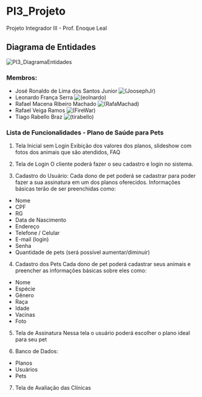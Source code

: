 # PI3_Projeto
Projeto Integrador III - Prof. Enoque Leal

## Diagrama de Entidades 

![PI3_DiagramaEntidades](https://github.com/eolnardo/PI3_Projeto/assets/116859982/390365f0-34d6-41f9-9392-5206292e8a05)


### Membros:

- José Ronaldo de Lima dos Santos Junior ![(JoosephJr)](https://github.com/JoosephJr)
- Leonardo França Serra ![(eolnardo)](https://github.com/eolnardo)
- Rafael Macena Ribeiro Machado ![(RafaMachad)](https://github.com/RafaMachad)
- Rafael Veiga Ramos ![(FireWar)](https://github.com/FireWar)
- Tiago Rabello Braz ![(tirabello)](https://github.com/tirabello)

### Lista de Funcionalidades - Plano de Saúde para Pets

1) Tela Inicial sem Login Exibição dos valores dos planos, slideshow com fotos dos animais que são atendidos, FAQ

2) Tela de Login O cliente poderá fazer o seu cadastro e login no sistema.

3) Cadastro do Usuário:
Cada dono de pet poderá se cadastrar para poder fazer a sua assinatura em um dos planos oferecidos. 
Informações básicas terão de ser preenchidas como:

- Nome
- CPF
- RG
- Data de Nascimento
- Endereço
- Telefone / Celular
- E-mail (login)
- Senha
- Quantidade de pets (será possível aumentar/diminuir)

4) Cadastro dos Pets Cada dono de pet poderá cadastrar seus animais e preencher as informações básicas sobre eles como:

- Nome
- Espécie
- Gênero
- Raça
- Idade
- Vacinas
- Foto

5) Tela de Assinatura Nessa tela o usuário poderá escolher o plano ideal para seu pet

6) Banco de Dados:

- Planos
- Usuários
- Pets

7) Tela de Avaliação das Clínicas
